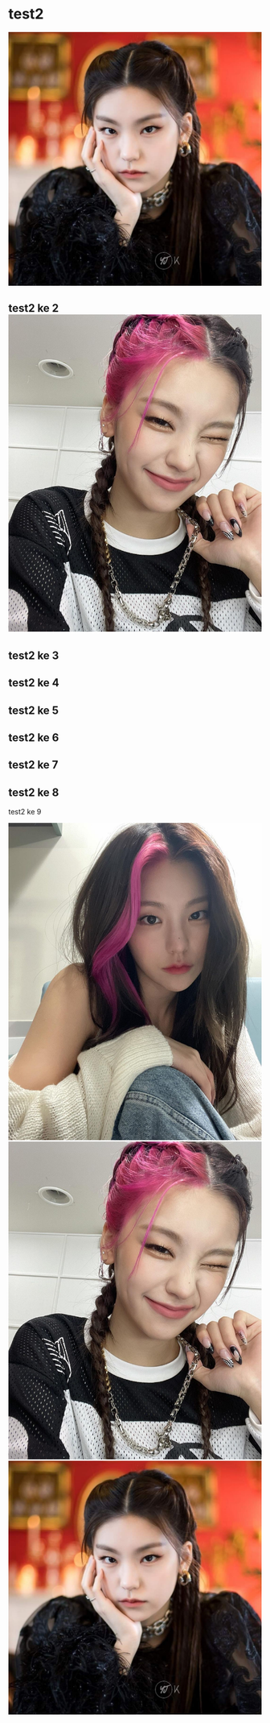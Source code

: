 # test2

![y](Yeji.jpg)

test2 ke 2
![y](Yeji2.jpg)
---
test2 ke 3
---
test2 ke 4
---
test2 ke 5
---
test2 ke 6
---
test2 ke 7
---
test2 ke 8
---
test2 ke 9

![y](Yeji3.jpg)
![y](Yeji2.jpg)
![y](Yeji.jpg)